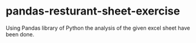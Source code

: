 # pandas-resturant-sheet-exercise
Using Pandas library of Python the analysis of the given excel sheet have been done.
